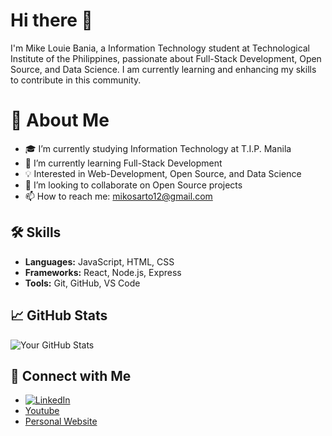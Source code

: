 # Hi there 👋

I'm Mike Louie Bania, a Information Technology student at Technological Institute of the Philippines, passionate about Full-Stack Development, Open Source, and Data Science. I am currently learning and enhancing my skills to contribute in this community.

# 🚀 About Me
- 🎓 I’m currently studying Information Technology at T.I.P. Manila
- 🌱 I’m currently learning Full-Stack Development
- 💡 Interested in Web-Development, Open Source, and Data Science
- 👯 I’m looking to collaborate on Open Source projects
- 📫 How to reach me: [mikosarto12@gmail.com](mailto:mikosarto12@gmail.com)

## 🛠️ Skills
- **Languages:** JavaScript, HTML, CSS
- **Frameworks:** React, Node.js, Express
- **Tools:** Git, GitHub, VS Code

## 📈 GitHub Stats
![Your GitHub Stats](https://github-readme-stats.vercel.app/api?username=MikeLouieBania&show_icons=true&theme=radical)

## 🔗 Connect with Me
- [![LinkedIn](https://img.shields.io/badge/-LinkedIn-blue?style=flat&logo=Linkedin&logoColor=white)](https://www.linkedin.com/in/mike-louie-bania-bb3b0b2b1)
- [Youtube](https://www.youtube.com/@tamamopasta3577)
- [Personal Website](https://www.yourwebsite.com)
